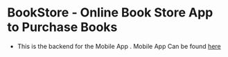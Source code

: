 # BookStore - Online Book Store App to Purchase Books

- This is the backend for the Mobile App . Mobile App Can be found [here](https://github.com/techjd/BookStore-Android)
